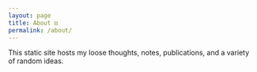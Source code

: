 ```yaml
---
layout: page
title: About ⚄
permalink: /about/
---
```


This static site hosts my loose thoughts, notes, publications, and a variety of random ideas.